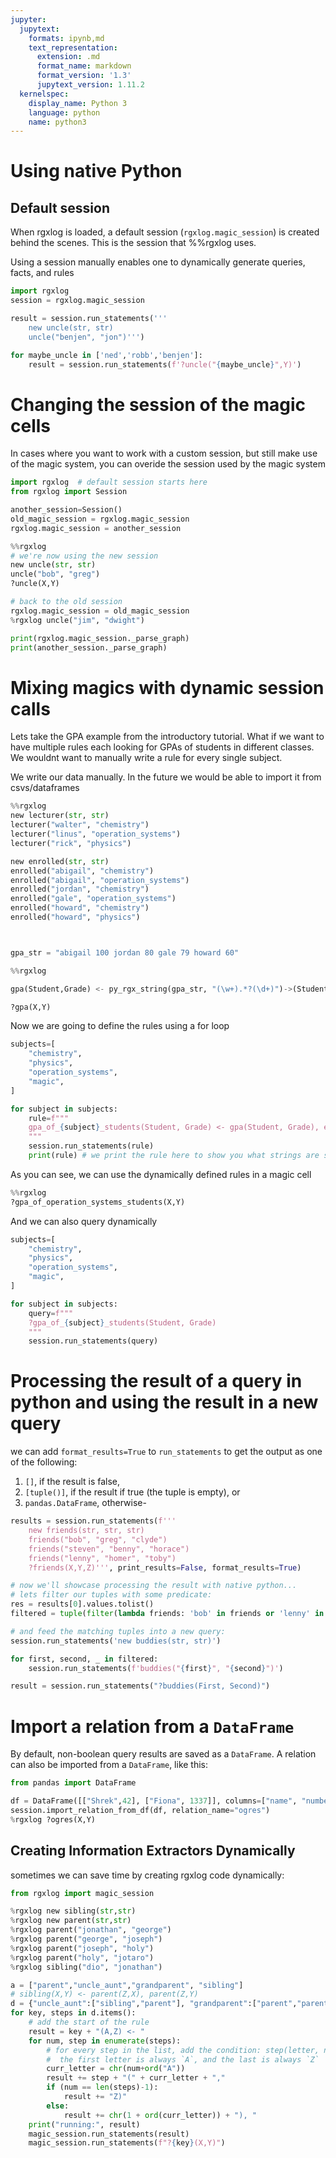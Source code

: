 ```yaml
---
jupyter:
  jupytext:
    formats: ipynb,md
    text_representation:
      extension: .md
      format_name: markdown
      format_version: '1.3'
      jupytext_version: 1.11.2
  kernelspec:
    display_name: Python 3
    language: python
    name: python3
---
```


# Using native Python


## Default session


When rgxlog is loaded, a default session (`rgxlog.magic_session`) is created behind the scenes. This is the session that %%rgxlog uses.


Using a session manually enables one to dynamically generate queries, facts, and rules

```python
import rgxlog
session = rgxlog.magic_session
```

```python
result = session.run_statements('''
    new uncle(str, str)
    uncle("benjen", "jon")''')
```

```python
for maybe_uncle in ['ned','robb','benjen']:
    result = session.run_statements(f'?uncle("{maybe_uncle}",Y)')
```

# Changing the session of the magic cells


In cases where you want to work with a custom session, but still make use of the magic system, you can overide the session used by the magic system

```python
import rgxlog  # default session starts here
from rgxlog import Session

another_session=Session()
old_magic_session = rgxlog.magic_session
rgxlog.magic_session = another_session
```

```python
%%rgxlog
# we're now using the new session
new uncle(str, str)
uncle("bob", "greg")
?uncle(X,Y)
```

```python
# back to the old session
rgxlog.magic_session = old_magic_session
%rgxlog uncle("jim", "dwight")
```

```python
print(rgxlog.magic_session._parse_graph)
print(another_session._parse_graph)
```

# Mixing magics with dynamic session calls


Lets take the GPA example from the introductory tutorial.
What if we want to have multiple rules each looking for GPAs of students in different classes.
We wouldnt want to manually write a rule for every single subject.


We write our data manually. In the future we would be able to import it from csvs/dataframes

```python
%%rgxlog
new lecturer(str, str)
lecturer("walter", "chemistry")
lecturer("linus", "operation_systems")
lecturer("rick", "physics")

new enrolled(str, str)
enrolled("abigail", "chemistry")
enrolled("abigail", "operation_systems")
enrolled("jordan", "chemistry")
enrolled("gale", "operation_systems")
enrolled("howard", "chemistry")
enrolled("howard", "physics")



gpa_str = "abigail 100 jordan 80 gale 79 howard 60"
```

```python
%%rgxlog

gpa(Student,Grade) <- py_rgx_string(gpa_str, "(\w+).*?(\d+)")->(Student, Grade),enrolled(Student,X)

?gpa(X,Y)
```

Now we are going to define the rules using a for loop

```python
subjects=[
    "chemistry",
    "physics",
    "operation_systems",
    "magic",
]

for subject in subjects:
    rule=f"""
    gpa_of_{subject}_students(Student, Grade) <- gpa(Student, Grade), enrolled(Student, "{subject}")
    """
    session.run_statements(rule)
    print(rule) # we print the rule here to show you what strings are sent to the session
```

As you can see, we can use the dynamically defined rules in a magic cell

```python
%%rgxlog
?gpa_of_operation_systems_students(X,Y)
```

And we can also query dynamically

```python
subjects=[
    "chemistry",
    "physics",
    "operation_systems",
    "magic",
]

for subject in subjects:
    query=f"""
    ?gpa_of_{subject}_students(Student, Grade)
    """
    session.run_statements(query)
```

# Processing the result of a query in python and using the result in a new query


we can add `format_results=True` to `run_statements` to get the output as one of the following:
1. `[]`, if the result is false,
2. `[tuple()]`, if the result if true (the tuple is empty), or
3. `pandas.DataFrame`, otherwise-

```python
results = session.run_statements(f'''
    new friends(str, str, str)
    friends("bob", "greg", "clyde")
    friends("steven", "benny", "horace")
    friends("lenny", "homer", "toby")
    ?friends(X,Y,Z)''', print_results=False, format_results=True)

# now we'll showcase processing the result with native python...
# lets filter our tuples with some predicate:
res = results[0].values.tolist()
filtered = tuple(filter(lambda friends: 'bob' in friends or 'lenny' in friends, res))

# and feed the matching tuples into a new query:
session.run_statements('new buddies(str, str)')

for first, second, _ in filtered:
    session.run_statements(f'buddies("{first}", "{second}")')

result = session.run_statements("?buddies(First, Second)")
```

# Import a relation from a `DataFrame`


By default, non-boolean query results are saved as a `DataFrame`.
A relation can also be imported from a `DataFrame`, like this:

```python
from pandas import DataFrame

df = DataFrame([["Shrek",42], ["Fiona", 1337]], columns=["name", "number"])
session.import_relation_from_df(df, relation_name="ogres")
%rgxlog ?ogres(X,Y)

```
## Creating Information Extractors Dynamically


sometimes we can save time by creating rgxlog code dynamically:

```python
from rgxlog import magic_session

%rgxlog new sibling(str,str)
%rgxlog new parent(str,str)
%rgxlog parent("jonathan", "george")
%rgxlog parent("george", "joseph")
%rgxlog parent("joseph", "holy")
%rgxlog parent("holy", "jotaro")
%rgxlog sibling("dio", "jonathan")

a = ["parent","uncle_aunt","grandparent", "sibling"]
# sibling(X,Y) <- parent(Z,X), parent(Z,Y)
d = {"uncle_aunt":["sibling","parent"], "grandparent":["parent","parent"], "great_aunt_uncle": ["sibling","parent","parent"]}
for key, steps in d.items():
    # add the start of the rule
    result = key + "(A,Z) <- "
    for num, step in enumerate(steps):
        # for every step in the list, add the condition: step(letter, next letter).
        #  the first letter is always `A`, and the last is always `Z`
        curr_letter = chr(num+ord("A"))
        result += step + "(" + curr_letter + ","
        if (num == len(steps)-1):
            result += "Z)"
        else:
            result += chr(1 + ord(curr_letter)) + "), "
    print("running:", result)
    magic_session.run_statements(result)
    magic_session.run_statements(f"?{key}(X,Y)")
```
